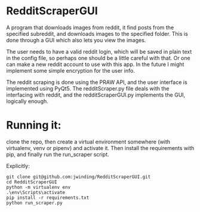 # RedditScraperGUI

A program that downloads images from reddit, it find posts from the specified
subreddit, and downloads images to the specified folder. This is done through
a GUI which also lets you view the images.

The user needs to have a valid reddit login, which will be saved in plain
text in the config file, so perhaps one should be a little careful with that.
Or one can make a new reddit account to use with this app. In the future I
might implement some simple encryption for the user info.

The reddit scraping is done using the PRAW API, and the user interface is
implemented using PyQt5. The redditScraper.py file deals with the interfacing with
reddit, and the redditScraperGUI.py implements the GUI, logically enough.

# Running it:

clone the repo, then create a virtual environment somewhere (with virtualenv, venv or pipenv) and activate it. Then install the requirements with pip, and finally run the run_scraper script.

Explicitly:

```
git clone git@github.com:jwinding/RedditScraperGUI.git
cd RedditScraperGUI
python -m virtualenv env
.\env\Scripts\activate
pip install -r requirements.txt
python run_scraper.py
```

